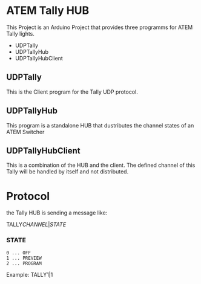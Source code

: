 
ATEM Tally HUB
=

This Project is an Arduino Project that provides three programms for ATEM Tally lights.

* UDPTally
* UDPTallyHub
* UDPTallyHubClient

## UDPTally

This is the Client program for the Tally UDP protocol.

## UDPTallyHub

This program is a standalone HUB that dustributes the channel states of an ATEM Switcher

## UDPTallyHubClient

This is a combination of the HUB and the client. The defined channel of this Tally will be handled by itself and not distributed.

# Protocol

the Tally HUB is sending a message like:
 
 TALLY$CHANNEL$|$STATE$

### STATE
    0 ... OFF
    1 ... PREVIEW
    2 ... PROGRAM

Example: 
TALLY1|1
